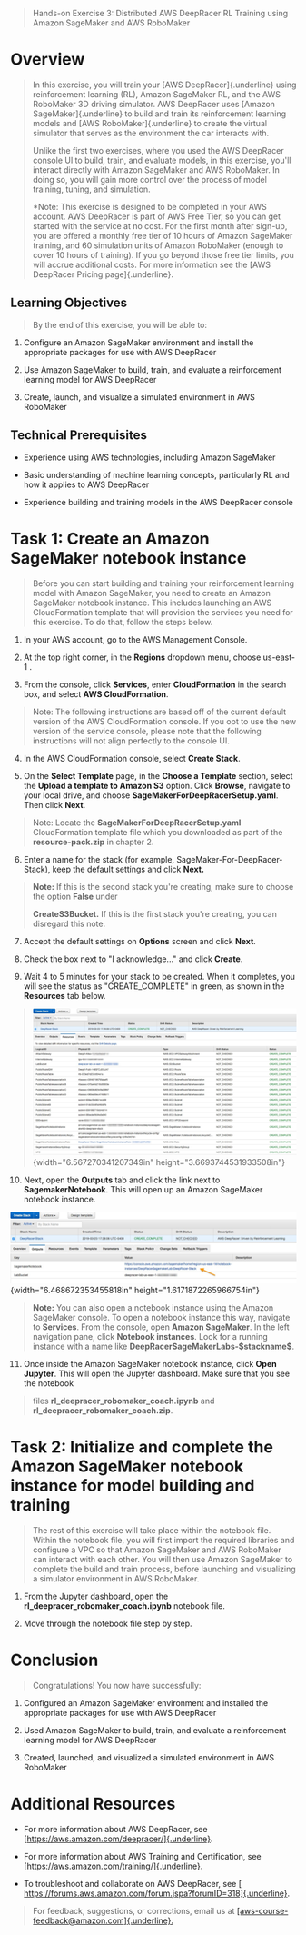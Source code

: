 > Hands-on Exercise 3: Distributed AWS DeepRacer RL Training using
> Amazon SageMaker and AWS RoboMaker

Overview
========

> In this exercise, you will train your [AWS DeepRacer]{.underline}
> using reinforcement learning (RL), Amazon SageMaker RL, and the AWS
> RoboMaker 3D driving simulator. AWS DeepRacer uses [Amazon
> SageMaker]{.underline} to build and train its reinforcement learning
> models and [AWS RoboMaker]{.underline} to create the virtual simulator
> that serves as the environment the car interacts with.
>
> Unlike the first two exercises, where you used the AWS DeepRacer
> console UI to build, train, and evaluate models, in this exercise,
> you\'ll interact directly with Amazon SageMaker and AWS RoboMaker. In
> doing so, you will gain more control over the process of model
> training, tuning, and simulation.
>
> \*Note: This exercise is designed to be completed in your AWS account.
> AWS DeepRacer is part of AWS Free Tier, so you can get started with
> the service at no cost. For the first month after sign-up, you are
> offered a monthly free tier of 10 hours of Amazon SageMaker training,
> and 60 simulation units of Amazon RoboMaker (enough to cover 10 hours
> of training). If you go beyond those free tier limits, you will accrue
> additional costs. For more information see the [AWS DeepRacer Pricing
> page]{.underline}.

Learning Objectives
-------------------

> By the end of this exercise, you will be able to:

1.  Configure an Amazon SageMaker environment and install the
    appropriate packages for use with AWS DeepRacer

2.  Use Amazon SageMaker to build, train, and evaluate a reinforcement
    learning model for AWS DeepRacer

3.  Create, launch, and visualize a simulated environment in AWS
    RoboMaker

Technical Prerequisites
-----------------------

-   Experience using AWS technologies, including Amazon SageMaker

-   Basic understanding of machine learning concepts, particularly RL
    and how it applies to AWS DeepRacer

-   Experience building and training models in the AWS DeepRacer console

Task 1: Create an Amazon SageMaker notebook instance
====================================================

> Before you can start building and training your reinforcement learning
> model with Amazon SageMaker, you need to create an Amazon SageMaker
> notebook instance. This includes launching an AWS CloudFormation
> template that will provision the services you need for this exercise.
> To do that, follow the steps below.

1.  In your AWS account, go to the AWS Management Console.

2.  At the top right corner, in the **Regions** dropdown menu, choose
    us-east-1 .

3.  From the console, click **Services**, enter **CloudFormation** in
    the search box, and select **AWS CloudFormation**.

> Note: The following instructions are based off of the current default
> version of the AWS CloudFormation console. If you opt to use the new
> version of the service console, please note that the following
> instructions will not align perfectly to the console UI.

4.  In the AWS CloudFormation console, select **Create Stack**.

5.  On the **Select Template** page, in the **Choose a Template**
    section, select the **Upload a template to Amazon S3** option. Click
    **Browse**, navigate to your local drive, and choose
    **SageMakerForDeepRacerSetup.yaml**. Then click **Next**.

> Note: Locate the **SageMakerForDeepRacerSetup.yaml** CloudFormation
> template file which you downloaded as part of the
> **resource-pack.zip** in chapter 2.

6.  Enter a name for the stack (for example,
    SageMaker-For-DeepRacer-Stack), keep the default settings and click
    **Next.**

> **Note:** If this is the second stack you're creating, make sure to
> choose the option **False** under
>
> **CreateS3Bucket.** If this is the first stack you're creating, you
> can disregard this note.

7.  Accept the default settings on **Options** screen and click
    **Next**.

8.  Check the box next to "I acknowledge\..." and click **Create**.

9.  Wait 4 to 5 minutes for your stack to be created. When it completes,
    you will see the status as "CREATE\_COMPLETE" in green, as shown in
    the **Resources** tab below.

> ![](./media/image1.jpeg){width="6.567270341207349in"
> height="3.6693744531933508in"}

10. Next, open the **Outputs** tab and click the link next to
    **SagemakerNotebook**. This will open up an Amazon SageMaker
    notebook instance.

![](./media/image2.jpeg){width="6.468672353455818in"
height="1.6171872265966754in"}

> **Note:** You can also open a notebook instance using the Amazon
> SageMaker console. To open a notebook instance this way, navigate to
> **Services**. From the console, open **Amazon SageMaker**. In the left
> navigation pane, click **Notebook instances**. Look for a running
> instance with a name like **DeepRacerSageMakerLabs-\$stackname\$**.

11. Once inside the Amazon SageMaker notebook instance, click **Open
    Jupyter**. This will open the Jupyter dashboard. Make sure that you
    see the notebook

> files **rl\_deepracer\_robomaker\_coach.ipynb** and
> **rl\_deepracer\_robomaker\_coach.zip**.

Task 2: Initialize and complete the Amazon SageMaker notebook instance for model building and training
======================================================================================================

> The rest of this exercise will take place within the notebook file.
> Within the notebook file, you will first import the required libraries
> and configure a VPC so that Amazon SageMaker and AWS RoboMaker can
> interact with each other. You will then use Amazon SageMaker to
> complete the build and train process, before launching and visualizing
> a simulator environment in AWS RoboMaker.

1.  From the Jupyter dashboard, open the
    **rl\_deepracer\_robomaker\_coach.ipynb** notebook file.

2.  Move through the notebook file step by step.

Conclusion
==========

> Congratulations! You now have successfully:

1.  Configured an Amazon SageMaker environment and installed the
    appropriate packages for use with AWS DeepRacer

2.  Used Amazon SageMaker to build, train, and evaluate a reinforcement
    learning model for AWS DeepRacer

3.  Created, launched, and visualized a simulated environment in AWS
    RoboMaker

Additional Resources
====================

-   For more information about AWS DeepRacer, see
    [https://aws.amazon.com/deepracer/]{.underline}.

-   For more information about AWS Training and Certification, see
    [https://aws.amazon.com/training/]{.underline}.

-   To troubleshoot and collaborate on AWS DeepRacer, see [
    https://forums.aws.amazon.com/forum.jspa?forumID=318]{.underline}.

> For feedback, suggestions, or corrections, email us at
> [[aws-course-feedback\@amazon.com]{.underline}.](mailto:aws-course-feedback@amazon.com)
